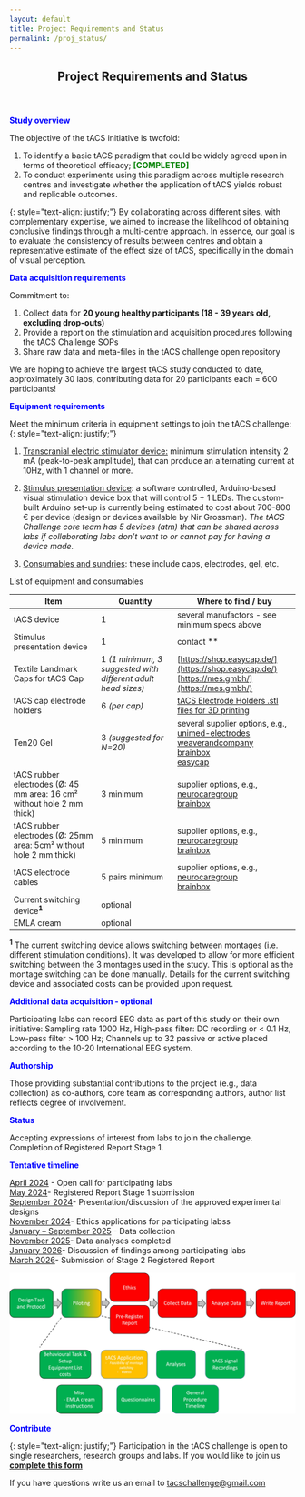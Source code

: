 ```yaml
---
layout: default
title: Project Requirements and Status
permalink: /proj_status/
---
```

<header>
<h2>Project Requirements and Status</h2>
</header>

 <span style="color:blue"><b>Study overview</b></span>

The objective of the tACS initiative is twofold: 
1. To identify a basic tACS paradigm that could be widely agreed upon in terms of theoretical efficacy; <span style="color:green"><b>[COMPLETED]</b></span>
2. To conduct experiments using this paradigm across multiple research centres and investigate whether the application of tACS yields robust and replicable outcomes. 

{: style="text-align: justify;"}
By collaborating across different sites, with complementary expertise, we aimed to increase the likelihood of obtaining conclusive findings through a multi-centre approach.
In essence, our goal is to evaluate the consistency of results between centres and obtain a representative estimate of the effect size of tACS, specifically in the domain of visual perception. 

<span style="color:blue"><b>Data acquisition requirements</b></span>

Commitment to:
1. Collect data for <b>20 young healthy participants (18 - 39 years old, excluding drop-outs)</b>
2. Provide a report on the stimulation and acquisition procedures following the tACS Challenge SOPs
3. Share raw data and meta-files in the tACS challenge open repository

We are hoping to achieve the largest tACS study conducted to date, approximately 30 labs, contributing data for 20 participants each = 600 participants!


 <span style="color:blue"><b>Equipment requirements</b></span>

Meet the minimum criteria in equipment settings to join the tACS challenge:
{: style="text-align: justify;"}
1. <u>Transcranial electric stimulator device:</u> minimum stimulation intensity 2 mA (peak-to-peak amplitude), that can produce an alternating current at 10Hz, with 1 channel or more.

2. <u>Stimulus presentation device</u>: a software controlled, Arduino-based visual stimulation device box that will control 5 + 1 LEDs. The custom-built Arduino set-up is currently being estimated to cost about 700-800 € per device (design or devices available by Nir Grossman). *The tACS Challenge core team has 5 devices (atm) that can be shared across labs if collaborating labs don’t want to or cannot pay for having a device made.*


3. <u>Consumables and sundries</u>: these include caps, electrodes, gel, etc.

List of equipment and consumables

|Item   |Quantity                             |Where to find / buy|
|-------|--------------------------------------|--------------------|
|tACS device|1| several manufactors - see minimum specs above |
|Stimulus presentation device|1| contact ** |
|Textile Landmark Caps for tACS Cap|1 <i>(1 minimum, 3 suggested with different adult head sizes)</i>| [https://shop.easycap.de/](https://shop.easycap.de/)<br> [https://mes.gmbh/](https://mes.gmbh/) |
|tACS cap electrode holders|6 <i>(per cap)</i>| [tACS Electrode Holders .stl files for 3D printing](https://github.com/tACSChallenge/resources/tree/main/tACS_Electrode_Holders)|
|Ten20 Gel|3 <i>(suggested for N=20)</i>| several supplier options, e.g.,<br> [unimed-electrodes](https://www.unimed-electrodes.co.uk/Ten20-EEG-Conductive-paste-228gm-(8oz)-tub/99)<br> [weaverandcompany](https://www.weaverandcompany.com/products/ten20/)<br> [brainbox](https://www.brainbox.shop/categories/tes-consumables/1938652000002129038)<br> [easycap](https://shop.easycap.de/)|
|tACS rubber electrodes (Ø: 45 mm area: 16 cm² without hole 2 mm thick)|3 minimum| supplier options, e.g.,<br> [neurocaregroup](https://www.neurocaregroup.com/en/technology/tdcs-and-tes-devices)<br> [brainbox](https://www.brainbox.shop/categories/tes-electrodes-sponges/1938652000002129032)|
|tACS rubber electrodes (Ø: 25mm area: 5cm² without hole 2 mm thick)|5 minimum| supplier options, e.g.,<br> [neurocaregroup](https://www.neurocaregroup.com/en/technology/tdcs-and-tes-devices)<br> [brainbox](https://www.brainbox.shop/categories/tes-electrodes-sponges/1938652000002129032)|
|tACS electrode cables |5 pairs minimum| supplier options, e.g.,<br> [neurocaregroup](https://www.neurocaregroup.com/en/technology/tdcs-and-tes-devices)<br> [brainbox](https://www.brainbox.shop/categories/tes-cables/1938652000002129036)|
|Current switching device<sup><b>1</b></sup> |optional| |
|EMLA cream |optional| |

<sup><b>1</b></sup> The current switching device allows switching between montages (i.e. different stimulation conditions). It was developed to allow for more efficient switching between the 3 montages used in the study. This is optional as the montage switching can be done manually. Details for the current switching device and associated costs can be provided upon request.

 <span style="color:blue"><b>Additional data acquisition - optional</b></span>

Participating labs can record EEG data as part of this study on their own initiative: Sampling rate 1000 Hz, High-pass filter: DC recording or < 0.1 Hz, Low-pass filter > 100 Hz; Channels up to 32 passive or active placed according to the 10-20 International EEG system.

 <span style="color:blue"><b>Authorship</b></span>

Those providing substantial contributions to the project (e.g., data collection) as co-authors, core team as corresponding authors, author list reflects degree of involvement. 

<span style="color:blue"><b>Status</b></span>

Accepting expressions of interest from labs to join the challenge.<br>
Completion of Registered Report Stage 1.


<span style="color:blue"><b>Tentative timeline</b></span>

<u>April 2024</u> - Open call for participating labs<br>
<u>May 2024</u>- Registered Report Stage 1 submission<br>
<u>September 2024</u>- Presentation/discussion of the approved experimental designs<br>
<u>November 2024</u>- Ethics applications for participating labss<br>
<u>January – September 2025</u> - Data collection<br>
<u>November 2025</u>- Data analyses completed<br>
<u>January 2026</u>- Discussion of findings among participating labs<br>
<u>March 2026</u>- Submission of Stage 2 Registered Report

![timeline](/assets/images/timeline.jpg)


 <span style="color:blue"><b>Contribute</b></span>

{: style="text-align: justify;"}
Participation in the tACS challenge is open to single researchers, research groups and labs. 
If you would like to join us **[complete this form](https://docs.google.com/forms/d/e/1FAIpQLSfl09vX_z2ynfikETqInRdvYvAekUlJTSuJbqJ1qwbkD73Vpg/viewform?usp=sharing)**

If you have questions write us an email to [tacschallenge@gmail.com](mailto:tacschallenge@gmail.com) 




